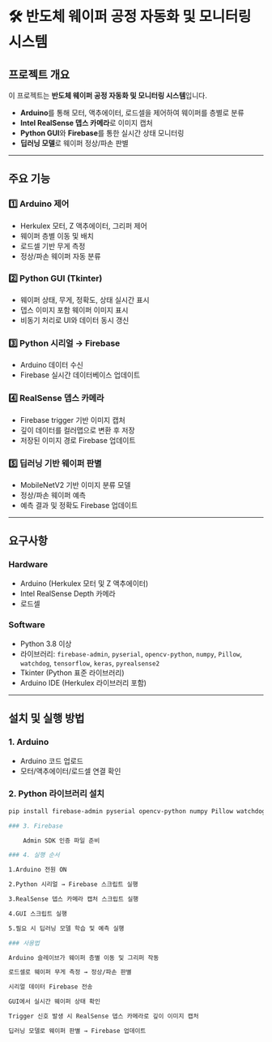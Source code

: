 # 🛠 반도체 웨이퍼 공정 자동화 및 모니터링 시스템

## 프로젝트 개요
이 프로젝트는 **반도체 웨이퍼 공정 자동화 및 모니터링 시스템**입니다.  
- **Arduino**를 통해 모터, 액추에이터, 로드셀을 제어하여 웨이퍼를 층별로 분류  
- **Intel RealSense 뎁스 카메라**로 이미지 캡처  
- **Python GUI**와 **Firebase**를 통한 실시간 상태 모니터링  
- **딥러닝 모델**로 웨이퍼 정상/파손 판별  

---

## 주요 기능

### 1️⃣ Arduino 제어
- Herkulex 모터, Z 액추에이터, 그리퍼 제어  
- 웨이퍼 층별 이동 및 배치  
- 로드셀 기반 무게 측정  
- 정상/파손 웨이퍼 자동 분류  

### 2️⃣ Python GUI (Tkinter)
- 웨이퍼 상태, 무게, 정확도, 상태 실시간 표시  
- 뎁스 이미지 포함 웨이퍼 이미지 표시  
- 비동기 처리로 UI와 데이터 동시 갱신  

### 3️⃣ Python 시리얼 → Firebase
- Arduino 데이터 수신  
- Firebase 실시간 데이터베이스 업데이트  

### 4️⃣ RealSense 뎁스 카메라
- Firebase trigger 기반 이미지 캡처  
- 깊이 데이터를 컬러맵으로 변환 후 저장  
- 저장된 이미지 경로 Firebase 업데이트  

### 5️⃣ 딥러닝 기반 웨이퍼 판별
- MobileNetV2 기반 이미지 분류 모델  
- 정상/파손 웨이퍼 예측  
- 예측 결과 및 정확도 Firebase 업데이트  

---

## 요구사항

### Hardware
- Arduino (Herkulex 모터 및 Z 액추에이터)  
- Intel RealSense Depth 카메라  
- 로드셀  

### Software
- Python 3.8 이상  
- 라이브러리: `firebase-admin`, `pyserial`, `opencv-python`, `numpy`, `Pillow`, `watchdog`, `tensorflow`, `keras`, `pyrealsense2`  
- Tkinter (Python 표준 라이브러리)  
- Arduino IDE (Herkulex 라이브러리 포함)  

---

## 설치 및 실행 방법

### 1. Arduino
- Arduino 코드 업로드  
- 모터/액추에이터/로드셀 연결 확인  

### 2. Python 라이브러리 설치
```bash
pip install firebase-admin pyserial opencv-python numpy Pillow watchdog tensorflow keras pyrealsense2

### 3. Firebase

    Admin SDK 인증 파일 준비

### 4. 실행 순서

1.Arduino 전원 ON

2.Python 시리얼 → Firebase 스크립트 실행

3.RealSense 뎁스 카메라 캡처 스크립트 실행

4.GUI 스크립트 실행

5.필요 시 딥러닝 모델 학습 및 예측 실행

### 사용법

Arduino 슬레이브가 웨이퍼 층별 이동 및 그리퍼 작동

로드셀로 웨이퍼 무게 측정 → 정상/파손 판별

시리얼 데이터 Firebase 전송

GUI에서 실시간 웨이퍼 상태 확인

Trigger 신호 발생 시 RealSense 뎁스 카메라로 깊이 이미지 캡처

딥러닝 모델로 웨이퍼 판별 → Firebase 업데이트
